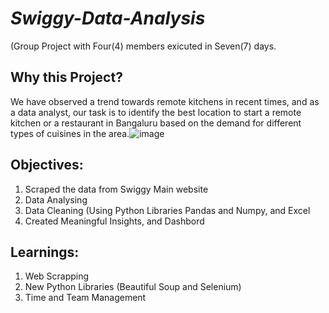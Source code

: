 # _Swiggy-Data-Analysis_
(Group Project with Four(4) members exicuted in Seven(7) days.

## Why this Project?
We have observed a trend towards remote kitchens in recent times, and as a data analyst, our task is to identify the best location to start a remote kitchen or a restaurant in Bangaluru based on the demand for different types of cuisines in the area.![image](https://github.com/yasmeenustad/Swiggy-data-Analysis/assets/112754746/f58be107-5ba1-4620-b148-900acbe885bb)

## Objectives:
1. Scraped the data from Swiggy Main website
2. Data Analysing
3. Data Cleaning (Using Python Libraries Pandas and Numpy, and Excel 
4. Created Meaningful Insights, and Dashbord

## Learnings:
1. Web Scrapping 
2. New Python Libraries (Beautiful Soup and Selenium) 
3. Time and Team Management





